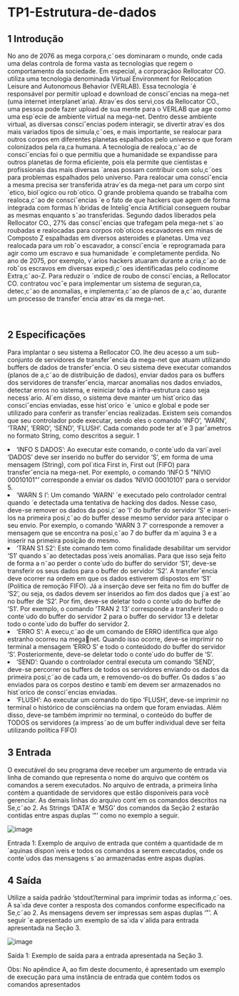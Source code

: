 # TP1-Estrutura-de-dados

<h2>1 Introdução</h2>
  
  <p>No ano de 2076 as mega corpora¸c˜oes dominaram o mundo, onde cada uma delas controla de forma
vasta as tecnologias que regem o comportamento da sociedade. Em especial, a corporaçãoo Rellocator
CO. utiliza uma tecnologia denominada Virtual Environment for Relocation Leisure and Autonomous
Behavior (VERLAB). Essa tecnologia ´é responsável por permitir upload e download de consciˆencias na
mega-net (uma internet interplanet´aria).
Atrav´es dos servi¸cos da Rellocator CO., uma pessoa pode fazer upload de sua mente para o VERLAB que age como uma esp´ecie de ambiente virtual na mega-net. Dentro desse ambiente virtual, as
diversas consciˆencias podem interagir, se divertir atrav´es dos mais variados tipos de simula¸c˜oes, e mais
importante, se realocar para outros corpos em diferentes planetas espalhados pelo universo e que foram
colonizados pela ra¸ca humana.
A tecnologia de realoca¸c˜ao de consciˆencias foi o que permitiu que a humanidade se expandisse para
outros planetas de forma eficiente, pois ela permite que cientistas e profissionais das mais diversas ´areas
possam contribuir com solu¸c˜oes para problemas espalhados pelo universo. Para realocar uma consciˆencia
a mesma precisa ser transferida atrav´es da mega-net para um corpo sint´etico, biol´ogico ou rob´otico. O
grande problema quando se trabalha com realoca¸c˜ao de consciˆencias ´e o fato de que hackers que agem de
forma integrada com formas h´ıbridas de Inteligˆencia Artificial conseguem roubar as mesmas enquanto
s˜ao transferidas.
Segundo dados liberados pela Rellocator CO., 27% das consciˆencias que trafegam pela mega-net
s˜ao roubadas e realocadas para corpos rob´oticos escavadores em minas de Composto Z espalhadas em
diversos asteroides e planetas. Uma vez realocada para um robˆo escavador, a consciˆencia ´e reprogramada
para agir como um escravo e sua humanidade ´e completamente perdida. No ano de 2075, por exemplo,
v´arios hackers atuaram durante a cria¸c˜ao de robˆos escravos em diversas expedi¸c˜oes identificadas pelo
codinome Extra¸c˜ao-Z. Para reduzir o ´ındice de roubo de consciˆencias, a Rellocator CO. contratou vocˆe
para implementar um sistema de seguran¸ca, detec¸c˜ao de anomalias, e implementa¸c˜ao de planos de a¸c˜ao,
durante um processo de transferˆencia atrav´es da mega-net.</p>
<br>
<h2>2 Especificações</h2>
<p>
  Para implantar o seu sistema a Rellocator CO. lhe deu acesso a um sub-conjunto de servidores de
transferˆencia da mega-net que atuam utilizando buffers de dados de transferˆencia. O seu sistema deve
executar comandos (planos de a¸c˜ao de distribuição de dados), enviar dados para os buffers dos servidores
de transferˆencia, marcar anomalias nos dados enviados, detectar erros no sistema, e reiniciar toda a
infra-estrutura caso seja necess´ario. Al´em disso, o sistema deve manter um hist´orico das consciˆencias
enviadas, esse hist´orico ´e ´unico e global e pode ser utilizado para conferir as transferˆencias realizadas.
Existem seis comandos que seu controlador pode executar, sendo eles o comando ‘INFO’, ‘WARN’,
‘TRAN’, ‘ERRO’, ‘SEND’, ‘FLUSH’. Cada comando pode ter at´e 3 parˆametros no formato String, como
descritos a seguir.
1
<li>‘INFO S DADOS’: Ao executar este comando, o conte´udo da vari´avel ‘DADOS’ deve ser inserido
no buffer do servidor ‘S’, em forma de uma mensagem (String), com pol´ıtica First in, First out
(FIFO) para transferˆencia na mega-net. Por exemplo, o comando ‘INFO 5 "NIVIO 00010101"’
  corresponde a enviar os dados ‘NIVIO 00010101’ para o servidor 5.</li>
<li>‘WARN S I’: Um comando ‘WARN’ ´e executado pelo controlador central quando ´e detectada
uma tentativa de hacking dos dados. Nesse caso, deve-se remover os dados da posi¸c˜ao ‘I’ do buffer
do servidor ‘S’ e inseri-los na primeira posi¸c˜ao do buffer desse mesmo servidor para antecipar o seu
envio. Por exemplo, o comando ‘WARN 3 7’ corresponde a remover a mensagem que se encontra
  na posi¸c˜ao 7 do buffer da m´aquina 3 e a inserir na primeira posição do mesmo.</li>
  
<li>‘TRAN S1 S2’: Este comando tem como finalidade desabilitar um servidor ‘S1’ quando s˜ao
detectadas poss´ıveis anomalias. Para que isso seja feito de forma a n˜ao perder o conte´udo do buffer
do servidor ‘S1’, deve-se transferir os seus dados para o buffer do servidor ‘S2’. A transferˆencia
deve ocorrer na ordem em que os dados estiverem dispostos em ‘S1’ (Política de remoção FIFO).
Já a inserção deve ser feita no fim do buffer de ‘S2’, ou seja, os dados devem ser inseridos ao fim
dos dados que j´a est˜ao no buffer de ‘S2’. Por fim, deve-se deletar todo o conte´udo do buffer de
‘S1’. Por exemplo, o comando ‘TRAN 2 13’ corresponde a transferir todo o conte´udo do buffer do
  servidor 2 para o buffer do servidor 13 e deletar todo o conte´udo do buffer do servidor 2.</li>
  
<li>‘ERRO S’: A execu¸c˜ao de um comando de ERRO identifica que algo estranho ocorreu na meganet. Quando isso ocorre, deve-se imprimir no terminal a mensagem ‘ERRO S’ e todo o conteúdodo do buffer do servidor ‘S’. Posteriormente, deve-se deletar todo o conte´udo do buffer de ‘S’.</li>
  
<li>‘SEND’: Quando o controlador central executa um comando ‘SEND’, deve-se percorrer os buffers de
todos os servidores enviando os dados da primeira posi¸c˜ao de cada um, e removendo-os do buffer.
Os dados s˜ao enviados para os corpos destino e tamb´em devem ser armazenados no hist´orico de
  consciˆencias enviadas.</li>
  
<li>‘FLUSH’: Ao executar um comando do tipo ‘FLUSH’, deve-se imprimir no terminal o histórico de
consciências na ordem que foram enviadas. Além disso, deve-se também imprimir no terminal, o
conteúdo do buffer de TODOS os servidores (a impress˜ao de um buffer individual deve ser feita
utilizando política FIFO)</li>
<p>
  
<h2>3 Entrada</h2>
<p>
  O executável do seu programa deve receber um argumento de entrada via linha de comando que
representa o nome do arquivo que contém os comandos a serem executados. No arquivo de entrada, a
primeira linha contém a quantidade de servidores que estão disponíveis para você gerenciar. As demais
linhas do arquivo cont´em os comandos descritos na Se¸c˜ao 2. As Strings ‘DATA’ e ‘MSG’ dos comandos da
Seção 2 estarão contidas entre aspas duplas ‘"’ como no exemplo a seguir.
</p>

![image](https://user-images.githubusercontent.com/51410946/133819723-8f175c6c-0f84-424c-b180-5409b54b9c81.png)

<p>Entrada 1: Exemplo de arquivo de entrada que contém a quantidade de m´aquinas dispon´ıveis e todos os
comandos a serem executados, onde os conte´udos das mensagens s˜ao armazenadas entre aspas duplas.</p>

<h2>4 Saída</h2>
<p>
Utilize a saída padrão ‘stdout’/terminal para imprimir todas as informa¸c˜oes. A sa´ıda deve conter a
resposta dos comandos conforme especificado na Se¸c˜ao 2. As mensagens devem ser impressas sem aspas
duplas ‘"’. A seguir ´e apresentado um exemplo de sa´ıda v´alida para entrada apresentada na Seção 3.
</p>

![image](https://user-images.githubusercontent.com/51410946/133820247-b8b44f5a-c6a5-48ec-b57f-32f661b75e24.png)

<p>Saída 1: Exemplo de saída para a entrada apresentada na Seção 3.</p>
<p>
Obs: No apêndice A, ao fim deste documento, é apresentado um exemplo de execução para uma instância
de entrada que contém todos os comandos apresentados
<p/>
